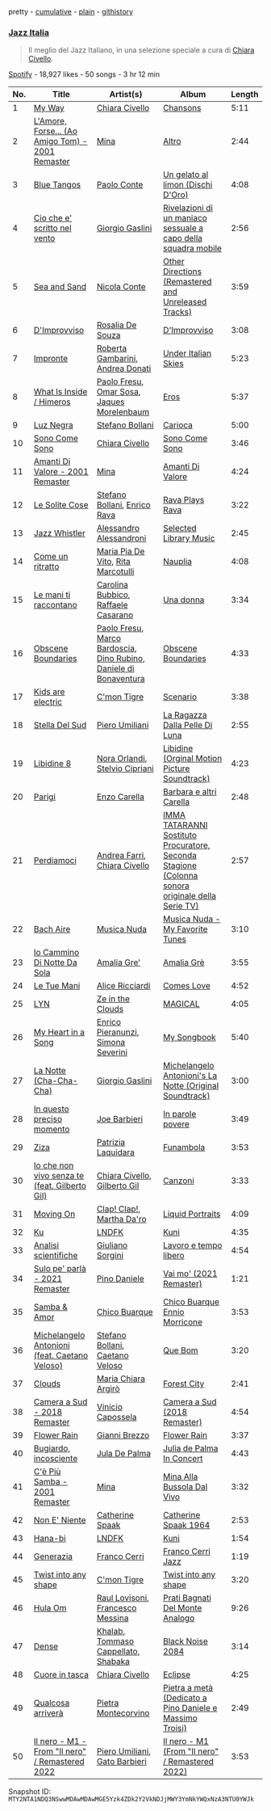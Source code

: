 pretty - [cumulative](/playlists/cumulative/37i9dQZF1DX30D074EWuy7.md) - [plain](/playlists/plain/37i9dQZF1DX30D074EWuy7) - [githistory](https://github.githistory.xyz/mackorone/spotify-playlist-archive/blob/main/playlists/plain/37i9dQZF1DX30D074EWuy7)

### [Jazz Italia](https://open.spotify.com/playlist/37i9dQZF1DX30D074EWuy7)

> Il meglio del Jazz Italiano, in una selezione speciale a cura di <a href="spotify:artist:4kVBW3oggjJ8epz4NWIGfk">Chiara Civello</a>.

[Spotify](https://open.spotify.com/user/spotify) - 18,927 likes - 50 songs - 3 hr 12 min

| No. | Title | Artist(s) | Album | Length |
|---|---|---|---|---|
| 1 | [My Way](https://open.spotify.com/track/3XJC0d3Yo0y17ZtOlOdC3P) | [Chiara Civello](https://open.spotify.com/artist/4kVBW3oggjJ8epz4NWIGfk) | [Chansons](https://open.spotify.com/album/7d6I7tR73f3smXLcKQNgF9) | 5:11 |
| 2 | [L'Amore, Forse..\. \(Ao Amigo Tom\) \- 2001 Remaster](https://open.spotify.com/track/3H3JYGpcMIWzbIbweeRzSC) | [Mina](https://open.spotify.com/artist/3HL1CyOnDLFJo1Rr8YBlKy) | [Altro](https://open.spotify.com/album/61htRVQVo0f4E9Gm9X4do7) | 2:44 |
| 3 | [Blue Tangos](https://open.spotify.com/track/4CTxJoPFfI8okvF8nPdiD6) | [Paolo Conte](https://open.spotify.com/artist/7bAIYB0KGbYXlGbIjyFAcI) | [Un gelato al limon \(Dischi D'Oro\)](https://open.spotify.com/album/3iuH9w9SQFXICFswmaoX8y) | 4:08 |
| 4 | [Cio che e' scritto nel vento](https://open.spotify.com/track/6wCsRchz3850j0GgfXYjrV) | [Giorgio Gaslini](https://open.spotify.com/artist/4Sqn2CbDsOLkRu20ALOnDF) | [Rivelazioni di un maniaco sessuale a capo della squadra mobile](https://open.spotify.com/album/2bu5QRAoFBgSryv8LQODxI) | 2:56 |
| 5 | [Sea and Sand](https://open.spotify.com/track/6SywHlqpazHVFfzw1rAnVz) | [Nicola Conte](https://open.spotify.com/artist/5dUI54FMDxPqaXbNs4kLpB) | [Other Directions \(Remastered and Unreleased Tracks\)](https://open.spotify.com/album/5cKcN1R8UBM5AHySPWAdCQ) | 3:59 |
| 6 | [D'Improvviso](https://open.spotify.com/track/2aco8Ba7NUEtHYRHN3ZhYd) | [Rosalia De Souza](https://open.spotify.com/artist/4UK7ZwlNiYWVFeATAQian1) | [D'Improvviso](https://open.spotify.com/album/5uMkplQohrSjoclLGmLpTe) | 3:08 |
| 7 | [Impronte](https://open.spotify.com/track/6dlMTPMkePiZ4YFn95Tcgv) | [Roberta Gambarini](https://open.spotify.com/artist/5tW1LNzRtpzKpzTK7HAWTS), [Andrea Donati](https://open.spotify.com/artist/0NZCNObxYB5k1IDkSNZyc0) | [Under Italian Skies](https://open.spotify.com/album/5SxQviRKSPWbCJwgTGf737) | 5:23 |
| 8 | [What Is Inside / Himeros](https://open.spotify.com/track/2D6d5d3HMrff4z8sAVHJBr) | [Paolo Fresu](https://open.spotify.com/artist/2qW0CNnmvdEQwiabdareHi), [Omar Sosa](https://open.spotify.com/artist/2zyVwasA2QkaVopBFZ2RfX), [Jaques Morelenbaum](https://open.spotify.com/artist/5QdS83aNvQzKgj43VTdY8d) | [Eros](https://open.spotify.com/album/33etMZVrNXc989ByzH0rlu) | 5:37 |
| 9 | [Luz Negra](https://open.spotify.com/track/24r0Ni7UbWHy69PBOe364Q) | [Stefano Bollani](https://open.spotify.com/artist/6LO13YjxG7x8waq1RGOYI7) | [Carioca](https://open.spotify.com/album/0BcPVNgNrtNtXdBrcz7fAp) | 5:00 |
| 10 | [Sono Come Sono](https://open.spotify.com/track/1F3tfdSF72hS1X3PSrwC5X) | [Chiara Civello](https://open.spotify.com/artist/4kVBW3oggjJ8epz4NWIGfk) | [Sono Come Sono](https://open.spotify.com/album/63VoYQPDzymodlgLyn3SWq) | 3:46 |
| 11 | [Amanti Di Valore \- 2001 Remaster](https://open.spotify.com/track/639VCzKkpuvvm95vYZuTyf) | [Mina](https://open.spotify.com/artist/3HL1CyOnDLFJo1Rr8YBlKy) | [Amanti Di Valore](https://open.spotify.com/album/51z3JDln4n8UxadU0KPgTR) | 4:24 |
| 12 | [Le Solite Cose](https://open.spotify.com/track/0EPjgMUOhFoWDYp5Kau4Fw) | [Stefano Bollani](https://open.spotify.com/artist/6LO13YjxG7x8waq1RGOYI7), [Enrico Rava](https://open.spotify.com/artist/0NLlZlYs28ClkYXasvqmjy) | [Rava Plays Rava](https://open.spotify.com/album/4zNq65EwCEDfs2mTih9bNs) | 3:22 |
| 13 | [Jazz Whistler](https://open.spotify.com/track/2eO48qUibU8IAM4tR51mrV) | [Alessandro Alessandroni](https://open.spotify.com/artist/6NXwJ5CEziDQrfimLpr7gZ) | [Selected Library Music](https://open.spotify.com/album/5LKhJ089woBuOf9e3eRzHC) | 2:45 |
| 14 | [Come un ritratto](https://open.spotify.com/track/1xD323f4XEBlW1lfOeKtts) | [Maria Pia De Vito](https://open.spotify.com/artist/2WdJBOMuv70FribaCLT5vE), [Rita Marcotulli](https://open.spotify.com/artist/1KaiGnVyxEODkywQQBoSZJ) | [Nauplia](https://open.spotify.com/album/0kOi2BR2cvfhtqBi7e7CqR) | 4:08 |
| 15 | [Le mani ti raccontano](https://open.spotify.com/track/4z8g7Q1e5Rb8LwranPMIvA) | [Carolina Bubbico](https://open.spotify.com/artist/0HWrWCAD8nN3DnbR02wVxW), [Raffaele Casarano](https://open.spotify.com/artist/6MnERY0Sy2OLv7YcI43XaB) | [Una donna](https://open.spotify.com/album/673SSPKOImvM3idfEUHpLj) | 3:34 |
| 16 | [Obscene Boundaries](https://open.spotify.com/track/669PLiX7MKEgsEhRikAbTX) | [Paolo Fresu](https://open.spotify.com/artist/2qW0CNnmvdEQwiabdareHi), [Marco Bardoscia](https://open.spotify.com/artist/6nPFcBOpXLW2vzvor5xo6E), [Dino Rubino](https://open.spotify.com/artist/3BatL5ELL5CEN1xjCeDi7S), [Daniele di Bonaventura](https://open.spotify.com/artist/2FfQ9VP66RZxG0lmiMAKT6) | [Obscene Boundaries](https://open.spotify.com/album/2FbEbKrA4TG7dQAo9fK6Im) | 4:33 |
| 17 | [Kids are electric](https://open.spotify.com/track/056cAK9yCGO0dH8qSyzwa9) | [C'mon Tigre](https://open.spotify.com/artist/1ntP294de9KGcB3pTfpGfJ) | [Scenario](https://open.spotify.com/album/05jI23SZkmENSXCPIyJCRu) | 3:38 |
| 18 | [Stella Del Sud](https://open.spotify.com/track/4DkvQdCtKBSPJ8D9O6oP9p) | [Piero Umiliani](https://open.spotify.com/artist/5sD7Cf3SaTVcrg81GQi1Xk) | [La Ragazza Dalla Pelle Di Luna](https://open.spotify.com/album/2Yy70WbCDfjI4yzfska0Yg) | 2:55 |
| 19 | [Libidine 8](https://open.spotify.com/track/3xiZ0cV7Q50inH4RDYHN4m) | [Nora Orlandi](https://open.spotify.com/artist/3p6nLdwfXNkENb2NplCvyv), [Stelvio Cipriani](https://open.spotify.com/artist/32GAlFg8ZU34WZLFjAUAGQ) | [Libidine \(Orginal Motion Picture Soundtrack\)](https://open.spotify.com/album/4FYs2SbGNF8Di9iAedjuml) | 4:23 |
| 20 | [Parigi](https://open.spotify.com/track/36aR1dzH12NKQDeDRSentd) | [Enzo Carella](https://open.spotify.com/artist/5OJ0DNeHpHq7b6fHWRaPp9) | [Barbara e altri Carella](https://open.spotify.com/album/21F0EWtwLcajf9MFKn1Tdo) | 2:48 |
| 21 | [Perdiamoci](https://open.spotify.com/track/6Gl9tNQtgzQwAcFg17KcqA) | [Andrea Farri](https://open.spotify.com/artist/53UG4rUlSm5H3F8C9pXls2), [Chiara Civello](https://open.spotify.com/artist/4kVBW3oggjJ8epz4NWIGfk) | [IMMA TATARANNI Sostituto Procuratore, Seconda Stagione \(Colonna sonora originale della Serie TV\)](https://open.spotify.com/album/73FP2aV57Q08P4HlV2QdYN) | 2:57 |
| 22 | [Bach Aire](https://open.spotify.com/track/0wUKunfyR7JY0fyQ9Iq1wW) | [Musica Nuda](https://open.spotify.com/artist/4SCNBobp8MbdOHco1VRiPc) | [Musica Nuda \- My Favorite Tunes](https://open.spotify.com/album/4r4EAuG5rF6nzJu2haUQQ2) | 3:10 |
| 23 | [Io Cammino Di Notte Da Sola](https://open.spotify.com/track/4XggtZPzgMmc3E66zjXvNU) | [Amalia Gre'](https://open.spotify.com/artist/12uNjzynmyMGS18wFjnsxv) | [Amalia Grè](https://open.spotify.com/album/1id44YJbf1yx3GOKi8Q4VZ) | 3:55 |
| 24 | [Le Tue Mani](https://open.spotify.com/track/497xZ3NsjcAXGs0yx3vs8V) | [Alice Ricciardi](https://open.spotify.com/artist/4PPBw8LWMH9HOTtAnmBzVl) | [Comes Love](https://open.spotify.com/album/5XQ6X5WJEpdst4PFJFEpuS) | 4:52 |
| 25 | [LYN](https://open.spotify.com/track/1VcYoVIyPOJRgy8163bXJR) | [Ze in the Clouds](https://open.spotify.com/artist/5cflBaBT7fUwdCJZgi2ESf) | [MAGICAL](https://open.spotify.com/album/0qDJyxOL6E1J4EoHXMbaOn) | 4:05 |
| 26 | [My Heart in a Song](https://open.spotify.com/track/5PcNrgBKBr1r4NTmTlH5Am) | [Enrico Pieranunzi](https://open.spotify.com/artist/5vACdMa2kY7jHnlJwqYRKP), [Simona Severini](https://open.spotify.com/artist/7svwx5ZfrR3TUQbGds1F5l) | [My Songbook](https://open.spotify.com/album/3i04DEvKjsJQSJahI2jW9E) | 5:40 |
| 27 | [La Notte \(Cha\-Cha\-Cha\)](https://open.spotify.com/track/7a2gFY11mdJl2C0lXsSKVw) | [Giorgio Gaslini](https://open.spotify.com/artist/4Sqn2CbDsOLkRu20ALOnDF) | [Michelangelo Antonioni's La Notte \(Original Soundtrack\)](https://open.spotify.com/album/5lbHc5PRCrpfDpve9AgIBY) | 3:00 |
| 28 | [In questo preciso momento](https://open.spotify.com/track/4texReLtnHjPKT5bgLFrp0) | [Joe Barbieri](https://open.spotify.com/artist/70S7xGDXv69V2vUv3z1PeT) | [In parole povere](https://open.spotify.com/album/7rW09Tz4zro12zRrpqIwli) | 3:49 |
| 29 | [Ziza](https://open.spotify.com/track/2jFUhbdMvf2BHxq6DyjBvW) | [Patrizia Laquidara](https://open.spotify.com/artist/4KlpFEaCAxO1NYQPFqsQp9) | [Funambola](https://open.spotify.com/album/6oEuYdTkjyGUHkCiQxCbXx) | 3:53 |
| 30 | [Io che non vivo senza te \(feat\. Gilberto Gil\)](https://open.spotify.com/track/02CCbavXk0pp1yRPFJ9YzM) | [Chiara Civello](https://open.spotify.com/artist/4kVBW3oggjJ8epz4NWIGfk), [Gilberto Gil](https://open.spotify.com/artist/7oEkUINVIj1Nr3Wnj8tzqr) | [Canzoni](https://open.spotify.com/album/29rET50syooPhPiSQeYo3L) | 3:33 |
| 31 | [Moving On](https://open.spotify.com/track/24jQYMpwrraSLf6TfE2K0U) | [Clap! Clap!](https://open.spotify.com/artist/4o6gglPeg2GgT0FYDtzFeF), [Martha Da'ro](https://open.spotify.com/artist/312xfcd1WbKDhBnqPxjXVl) | [Liquid Portraits](https://open.spotify.com/album/19uGXP6YaIElZQ08aNLJwS) | 4:09 |
| 32 | [Ku](https://open.spotify.com/track/35Lf2OYrSXe4Dquhd87Djh) | [LNDFK](https://open.spotify.com/artist/2PyFLSnE2J670nBHdmwil4) | [Kuni](https://open.spotify.com/album/40dfgXsb0aemwlP10pfGCx) | 4:35 |
| 33 | [Analisi scientifiche](https://open.spotify.com/track/6vN0AqD9Zk4uolNlCRufxQ) | [Giuliano Sorgini](https://open.spotify.com/artist/7Kmplk6Rgd6m2JgwUoESRX) | [Lavoro e tempo libero](https://open.spotify.com/album/5VWALGguSmp9l3FN2BWcNP) | 4:54 |
| 34 | [Sulo pe' parlà \- 2021 Remaster](https://open.spotify.com/track/3fHlklHoNKCFSUSvHLpygd) | [Pino Daniele](https://open.spotify.com/artist/2eFv7NVs8R6Go7msuqikeg) | [Vai mo' \(2021 Remaster\)](https://open.spotify.com/album/337FIRdreM3p4irs8hrMsX) | 1:21 |
| 35 | [Samba & Amor](https://open.spotify.com/track/1cIgUZK3ADlx5WcfBf4EMY) | [Chico Buarque](https://open.spotify.com/artist/6tOsSffQQIXmK8TqsDck8t) | [Chico Buarque Ennio Morricone](https://open.spotify.com/album/32aYHXcg8Q4OAtjfuxwg83) | 3:53 |
| 36 | [Michelangelo Antonioni \(feat\. Caetano Veloso\)](https://open.spotify.com/track/09AVoedIvM5WqdJA2j4tIb) | [Stefano Bollani](https://open.spotify.com/artist/6LO13YjxG7x8waq1RGOYI7), [Caetano Veloso](https://open.spotify.com/artist/7HGNYPmbDrMkylWqeFCOIQ) | [Que Bom](https://open.spotify.com/album/5026kdJj7O7U2ucEbJQ2LT) | 3:20 |
| 37 | [Clouds](https://open.spotify.com/track/3ykJNweqsA0sc4d8Hje06f) | [Maria Chiara Argirò](https://open.spotify.com/artist/2uz9ERD3U5c4F2CZDS0mzb) | [Forest City](https://open.spotify.com/album/0mZ8l9nfp2koUm8sPW0mq9) | 2:41 |
| 38 | [Camera a Sud \- 2018 Remaster](https://open.spotify.com/track/0YwcpthFw2hWpYPIE3roOv) | [Vinicio Capossela](https://open.spotify.com/artist/6FlxhoUGATC40TALMesaFM) | [Camera a Sud \(2018 Remaster\)](https://open.spotify.com/album/2f8SLeDZiYXe4X9N9sRfQO) | 4:54 |
| 39 | [Flower Rain](https://open.spotify.com/track/0SU43DECmSUO69rHLok0Nv) | [Gianni Brezzo](https://open.spotify.com/artist/3JJR0ExBP5G8uyhcViM14W) | [Flower Rain](https://open.spotify.com/album/7AGOQzjucZUSYpaojAG0HY) | 3:37 |
| 40 | [Bugiardo, incosciente](https://open.spotify.com/track/3DXgG3Nncn1x9qrpZHZl0V) | [Jula De Palma](https://open.spotify.com/artist/5lW8wX7Dvny7gTTfql8755) | [Julia de Palma In Concert](https://open.spotify.com/album/3Jwv7FkYyegDB5Pl6V8pQL) | 4:43 |
| 41 | [C'è Più Samba \- 2001 Remaster](https://open.spotify.com/track/6l3rdwqA67H4aEvlW4Nxc2) | [Mina](https://open.spotify.com/artist/3HL1CyOnDLFJo1Rr8YBlKy) | [Mina Alla Bussola Dal Vivo](https://open.spotify.com/album/62GEeqP3R7TaeP1knNwauP) | 3:32 |
| 42 | [Non E' Niente](https://open.spotify.com/track/4j8dq61rjRRM5tIhQqrZDv) | [Catherine Spaak](https://open.spotify.com/artist/0GBQEo1KqJaRlPqO1UMLh2) | [Catherine Spaak 1964](https://open.spotify.com/album/55sUHv575CDZF2rOFpuLYF) | 2:53 |
| 43 | [Hana\-bi](https://open.spotify.com/track/0905xQkLbHlEl2ThjXUcth) | [LNDFK](https://open.spotify.com/artist/2PyFLSnE2J670nBHdmwil4) | [Kuni](https://open.spotify.com/album/40dfgXsb0aemwlP10pfGCx) | 1:54 |
| 44 | [Generazia](https://open.spotify.com/track/2KWRSw7WgfSNcdiEWM8Q72) | [Franco Cerri](https://open.spotify.com/artist/1kk5a0EzDK5su94EBYUKPw) | [Franco Cerri Jazz](https://open.spotify.com/album/4VphmaeJQ8CAbRMRz9QDA8) | 1:19 |
| 45 | [Twist into any shape](https://open.spotify.com/track/5PfkURlOCU3WOcwvXri6B3) | [C'mon Tigre](https://open.spotify.com/artist/1ntP294de9KGcB3pTfpGfJ) | [Twist into any shape](https://open.spotify.com/album/54IB25ZxxXA0vCBicZKc5j) | 3:20 |
| 46 | [Hula Om](https://open.spotify.com/track/1xBke1qBIpQHmM9q3hKemz) | [Raul Lovisoni](https://open.spotify.com/artist/14c03pepaaW7MNk7D5LG48), [Francesco Messina](https://open.spotify.com/artist/0z1i074D0xFtfxWLgZ3sGj) | [Prati Bagnati Del Monte Analogo](https://open.spotify.com/album/61B1GQvwCDsQMEP6yaySOB) | 9:26 |
| 47 | [Dense](https://open.spotify.com/track/5b8NRWfkmAddnuLRR2cQX6) | [Khalab](https://open.spotify.com/artist/7y31SHFbPMfSy2pJbeYQI3), [Tommaso Cappellato](https://open.spotify.com/artist/5xu6nwws5Wrbd5TayescJ2), [Shabaka](https://open.spotify.com/artist/6ywMpa6AmGJpV5Sbyy58Js) | [Black Noise 2084](https://open.spotify.com/album/0EsSqCtIP6bmOAMalHNNgw) | 3:14 |
| 48 | [Cuore in tasca](https://open.spotify.com/track/1zmMID6WpD1RB6BuyVGBxs) | [Chiara Civello](https://open.spotify.com/artist/4kVBW3oggjJ8epz4NWIGfk) | [Eclipse](https://open.spotify.com/album/1Qin2IvNiligQet7TAhnJZ) | 4:25 |
| 49 | [Qualcosa arriverà](https://open.spotify.com/track/5ceuMI84KjZqURwp34pXI6) | [Pietra Montecorvino](https://open.spotify.com/artist/51i8FQgii2TZTaQiV1nXbw) | [Pietra a metà \(Dedicato a Pino Daniele e Massimo Troisi\)](https://open.spotify.com/album/6Qd9rrboJQk988S14OHvqG) | 2:49 |
| 50 | [Il nero \- M1 \- From "Il nero" / Remastered 2022](https://open.spotify.com/track/1X59Vwv2aEiZWlAJ2UMRkK) | [Piero Umiliani](https://open.spotify.com/artist/5sD7Cf3SaTVcrg81GQi1Xk), [Gato Barbieri](https://open.spotify.com/artist/7dXBi98p0mN5JCpBnU0XEm) | [Il nero \- M1 \(From "Il nero" / Remastered 2022\)](https://open.spotify.com/album/10t6anSBCxBVZMSPK5bPk9) | 3:53 |

Snapshot ID: `MTY2NTA1NDQ3NSwwMDAwMDAwMGE5Yzk4ZDk2Y2VkNDJjMWY3YmNkYWQxNzA3NTU0YWJk`
